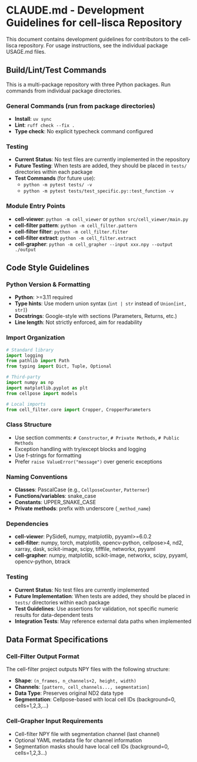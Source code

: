 # CLAUDE.md - Development Guidelines for cell-lisca Repository

This document contains development guidelines for contributors to the cell-lisca repository. For usage instructions, see the individual package USAGE.md files.

## Build/Lint/Test Commands

This is a multi-package repository with three Python packages. Run commands from individual package directories.

### General Commands (run from package directories)
- **Install**: `uv sync`
- **Lint**: `ruff check --fix .`
- **Type check**: No explicit typecheck command configured

### Testing
- **Current Status**: No test files are currently implemented in the repository
- **Future Testing**: When tests are added, they should be placed in `tests/` directories within each package
- **Test Commands** (for future use):
  - `python -m pytest tests/ -v`
  - `python -m pytest tests/test_specific.py::test_function -v`

### Module Entry Points
- **cell-viewer**: `python -m cell_viewer` or `python src/cell_viewer/main.py`
- **cell-filter pattern**: `python -m cell_filter.pattern`
- **cell-filter filter**: `python -m cell_filter.filter`
- **cell-filter extract**: `python -m cell_filter.extract`
- **cell-grapher**: `python -m cell_grapher --input xxx.npy --output ./output`

## Code Style Guidelines

### Python Version & Formatting
- **Python**: >=3.11 required
- **Type hints**: Use modern union syntax (`int | str` instead of `Union[int, str]`)
- **Docstrings**: Google-style with sections (Parameters, Returns, etc.)
- **Line length**: Not strictly enforced, aim for readability

### Import Organization
```python
# Standard library
import logging
from pathlib import Path
from typing import Dict, Tuple, Optional

# Third-party
import numpy as np
import matplotlib.pyplot as plt
from cellpose import models

# Local imports
from cell_filter.core import Cropper, CropperParameters
```

### Class Structure
- Use section comments: `# Constructor`, `# Private Methods`, `# Public Methods`
- Exception handling with try/except blocks and logging
- Use f-strings for formatting
- Prefer `raise ValueError("message")` over generic exceptions

### Naming Conventions
- **Classes**: PascalCase (e.g., `CellposeCounter`, `Patterner`)
- **Functions/variables**: snake_case
- **Constants**: UPPER_SNAKE_CASE
- **Private methods**: prefix with underscore (`_method_name`)

### Dependencies
- **cell-viewer**: PySide6, numpy, matplotlib, pyyaml>=6.0.2
- **cell-filter**: numpy, torch, matplotlib, opencv-python, cellpose>4, nd2, xarray, dask, scikit-image, scipy, tifffile, networkx, pyyaml
- **cell-grapher**: numpy, matplotlib, scikit-image, networkx, scipy, pyyaml, opencv-python, btrack

### Testing
- **Current Status**: No test files are currently implemented
- **Future Implementation**: When tests are added, they should be placed in `tests/` directories within each package
- **Test Guidelines**: Use assertions for validation, not specific numeric results for data-dependent tests
- **Integration Tests**: May reference external data paths when implemented

## Data Format Specifications

### Cell-Filter Output Format
The cell-filter project outputs NPY files with the following structure:
- **Shape**: `(n_frames, n_channels+2, height, width)`
- **Channels**: `[pattern, cell_channels..., segmentation]`
- **Data Type**: Preserves original ND2 data type
- **Segmentation**: Cellpose-based with local cell IDs (background=0, cells=1,2,3,...)

### Cell-Grapher Input Requirements
- Cell-filter NPY file with segmentation channel (last channel)
- Optional YAML metadata file for channel information
- Segmentation masks should have local cell IDs (background=0, cells=1,2,3...)